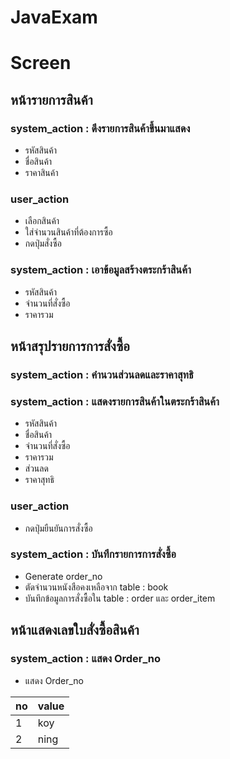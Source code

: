 # JavaExam

# Screen
## หน้ารายการสินค้า
### system_action : ดึงรายการสินค้าขึ้นมาแสดง
- รหัสสินค้า
- ชื่อสินค้า
- ราคาสินค้า
### user_action
- เลือกสินค้า
- ใส่จำนวนสินค้าที่ต้องการซื้อ
- กดปุ่มสั่งซื้อ

### system_action : เอาข้อมูลสร้างตระกร้าสินค้า
- รหัสสินค้า
- จำนวนที่สั่งซื้อ
- ราคารวม


## หน้าสรุปรายการการสั่งซื้อ
### system_action : คำนวนส่วนลดและราคาสุทธิ

### system_action : แสดงรายการสินค้าในตระกร้าสินค้า
- รหัสสินค้า
- ชื่อสินค้า
- จำนวนที่สั่งซื้อ
- ราคารวม
- ส่วนลด 
- ราคาสุทธิ

### user_action
- กดปุ่มยืนยันการสั่งซื้อ

### system_action : บันทึกรายการการสั่งซื้อ
- Generate order_no
- ตัดจำนวนหนังสือคงเหลือจาก table : book
- บันทึกข้อมูลการสั่งซื้อใน table : order และ order_item

## หน้าแสดงเลขใบสั่งซื้อสินค้า
### system_action : แสดง Order_no
- แสดง Order_no



| no | value |
| -- | ----- |
|  1 | koy   |
|  2 | ning  | เคร
